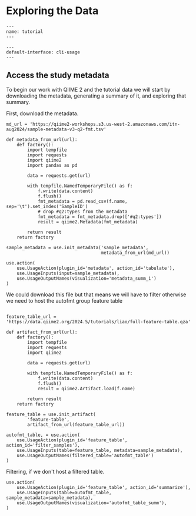 # Exploring the Data
```{usage-scope}
---
name: tutorial
---
```

```{usage-selector}
---
default-interface: cli-usage
---
```
## Access the study metadata

To begin our work with QIIME 2 and the tutorial data we will
start by downloading the metadata, generating a summary of it, and exploring
that summary.

First, download the metadata.

```{usage}
md_url = 'https://qiime2-workshops.s3.us-west-2.amazonaws.com/itn-aug2024/sample-metadata-v3-q2-fmt.tsv'

def metadata_from_url(url):
    def factory():
        import tempfile
        import requests
        import qiime2
        import pandas as pd

        data = requests.get(url)

        with tempfile.NamedTemporaryFile() as f:
            f.write(data.content)
            f.flush()
            fmt_metadata = pd.read_csv(f.name, sep='\t').set_index('SampleID')
            # drop #q2:types from the metadata
            fmt_metadata = fmt_metadata.drop(['#q2:types'])
            result = qiime2.Metadata(fmt_metadata)

        return result
    return factory

sample_metadata = use.init_metadata('sample_metadata',
                                    metadata_from_url(md_url))

```


```{usage}
use.action(
    use.UsageAction(plugin_id='metadata', action_id='tabulate'),
    use.UsageInputs(input=sample_metadata),
    use.UsageOutputNames(visualization='metadata_summ_1')
)
```

We could download this file but that means we will have to filter 
otherwise we need to host the autofmt group feature table 
```{usage}

feature_table_url = 'https://data.qiime2.org/2024.5/tutorials/liao/full-feature-table.qza'

def artifact_from_url(url):
    def factory():
        import tempfile
        import requests
        import qiime2

        data = requests.get(url)

        with tempfile.NamedTemporaryFile() as f:
            f.write(data.content)
            f.flush()
            result = qiime2.Artifact.load(f.name)

        return result
    return factory

feature_table = use.init_artifact(
        'feature-table',
        artifact_from_url(feature_table_url))

```

```{usage}
autofmt_table, = use.action(
    use.UsageAction(plugin_id='feature_table', action_id='filter_samples'),
    use.UsageInputs(table=feature_table, metadata=sample_metadata),
    use.UsageOutputNames(filtered_table='autofmt_table')
)
```

Filtering, if we don't host a filtered table. 

```{usage}
use.action(
    use.UsageAction(plugin_id='feature_table', action_id='summarize'),
    use.UsageInputs(table=autofmt_table, sample_metadata=sample_metadata),
    use.UsageOutputNames(visualization='autofmt_table_summ'),
)
```
